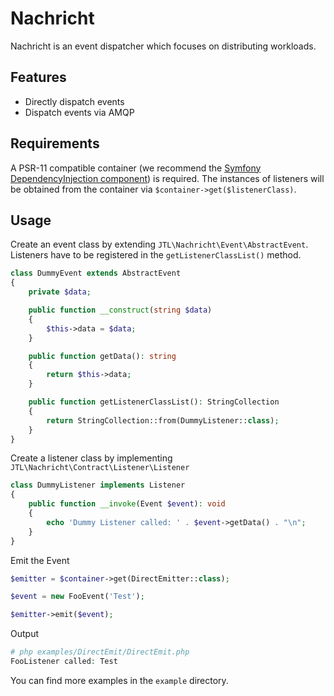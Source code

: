 # Nachricht

Nachricht is an event dispatcher which focuses on distributing workloads.

## Features

* Directly dispatch events
* Dispatch events via AMQP   
 
## Requirements
A PSR-11 compatible container (we recommend the [Symfony DependencyInjection component](https://symfony.com/doc/current/components/dependency_injection.html))
is required. The instances of listeners will be obtained from the container
via `$container->get($listenerClass)`.

## Usage

Create an event class by extending `JTL\Nachricht\Event\AbstractEvent`.
Listeners have to be registered in the `getListenerClassList()` method.
 
```php
class DummyEvent extends AbstractEvent
{
    private $data;

    public function __construct(string $data)
    {
        $this->data = $data;
    }

    public function getData(): string
    {
        return $this->data;
    }

    public function getListenerClassList(): StringCollection
    {
        return StringCollection::from(DummyListener::class);
    }
}
```

Create a listener class by implementing `JTL\Nachricht\Contract\Listener\Listener`

```php
class DummyListener implements Listener
{
    public function __invoke(Event $event): void
    {
        echo 'Dummy Listener called: ' . $event->getData() . "\n";
    }
}
``` 

Emit the Event

```php
$emitter = $container->get(DirectEmitter::class);

$event = new FooEvent('Test');

$emitter->emit($event); 
```

Output
```php
# php examples/DirectEmit/DirectEmit.php
FooListener called: Test 
```

You can find more examples in the `example` directory.

